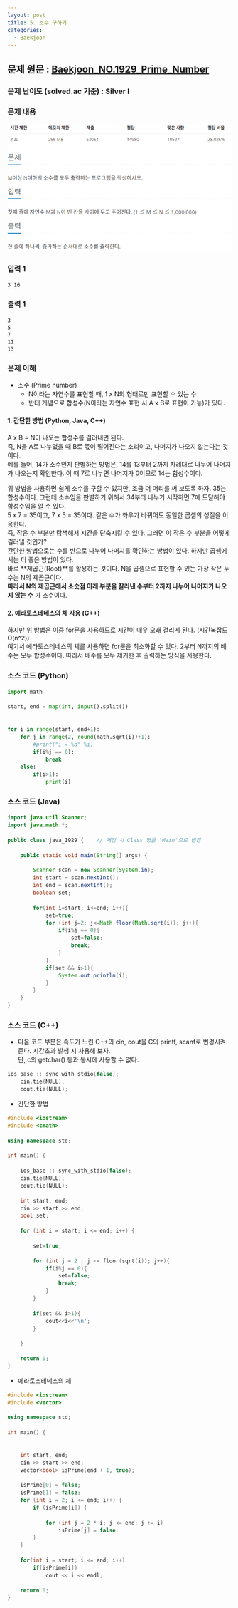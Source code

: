 ```yaml
---
layout: post
title: 5. 소수 구하기
categories:
  - Baekjoon
---
```


## 문제 원문 : [Baekjoon_NO.1929_Prime_Number](https://www.acmicpc.net/problem/1929)  

### 문제 난이도 (solved.ac 기준) : Silver I  

### 문제 내용
![1260_DFS_BFS](/assets/images/Baekjoon/1929_prime_number.PNG)  

### 입력 1
```
3 16
```
### 출력 1
```
3
5
7
11
13
```  

### 문제 이해  
- 소수 (Prime number)
  - N이라는 자연수를 표현할 때, 1 x N의 형태로만 표현할 수 있는 수
  - 반대 개념으로 합성수(N이라는 자연수 표현 시 A x B로 표현이 가능)가 있다.
  
#### 1. 간단한 방법 (Python, Java, C++)  
A x B = N이 나오는 합성수를 걸러내면 된다.  
즉, N을 A로 나누었을 때 B로 몫이 떨어진다는 소리이고, 나머지가 나오지 않는다는 것이다.  
예를 들어, 14가 소수인지 판별하는 방법은, 14를 13부터 2까지 차례대로 나누어 나머지가 나오는지 확인한다. 
이 때 7로 나누면 나머지가 0이므로 14는 합성수이다.  

위 방법을 사용하면 쉽게 소수를 구할 수 있지만, 조금 더 머리를 써 보도록 하자.
35는 합성수이다. 그런데 소수임을 판별하기 위해서 34부터 나누기 시작하면 7에 도달해야 합성수임을 알 수 있다.  
5 x 7 = 35이고, 7 x 5 = 35이다. 같은 수가 좌우가 바뀌어도 동일한 곱셈의 성질을 이용한다.  
즉, 작은 수 부분만 탐색해서 시간을 단축시킬 수 있다. 그러면 이 작은 수 부분을 어떻게 걸러낼 것인가?  
간단한 방법으로는 수를 반으로 나누어 나머지를 확인하는 방법이 있다. 하지만 곱셈에서는 더 좋은 방법이 있다.  
바로 **제곱근(Root)**를 활용하는 것이다. N을 곱셈으로 표현할 수 있는 가장 작은 두 수는 N의 제곱근이다.  
__따라서 N의 제곱근에서 소숫점 아래 부분을 잘라낸 수부터 2까지 나누어 나머지가 나오지 않는 수__ 가 소수이다.  

#### 2. 에라토스테네스의 체 사용 (C++)
하지만 위 방법은 이중 for문을 사용하므로 시간이 매우 오래 걸리게 된다. (시간복잡도 O(n^2))  
여기서 에라토스테네스의 체를 사용하면 for문을 최소화할 수 있다.
2부터 N까지의 배수는 모두 합성수이다. 따라서 배수를 모두 제거한 후 출력하는 방식을 사용한다.

### 소스 코드 (Python)
```python
import math

start, end = map(int, input().split())


for i in range(start, end+1):
    for j in range(2, round(math.sqrt(i))+1):
        #print("i = %d" %i)
        if(i%j == 0):
            break
    else:
        if(i>1):
            print(i)

```  


### 소스 코드 (Java)
```java
import java.util.Scanner;
import java.math.*;

public class java_1929 {    // 채점 시 Class 명을 'Main'으로 변경

    public static void main(String[] args) {
        
        Scanner scan = new Scanner(System.in);
        int start = scan.nextInt();
        int end = scan.nextInt();
        boolean set;

        for(int i=start; i<=end; i++){
            set=true;
            for (int j=2; j<=Math.floor(Math.sqrt(i)); j++){
                if(i%j == 0){
                    set=false;
                    break;
                }
            }
            if(set && i>1){
                System.out.println(i);
            }
        }  
    }
}
```  

### 소스 코드 (C++)
- 다음 코드 부분은 속도가 느린 C++의 cin, cout을 C의 printf, scanf로 변경시켜 준다. 시간초과 발생 시 사용해 보자.  
단, c의 getchar() 등과 동시에 사용할 수 없다.
```cpp
ios_base :: sync_with_stdio(false);
    cin.tie(NULL);
    cout.tie(NULL);
```

- 간단한 방법

```cpp
#include <iostream>
#include <cmath>
 
using namespace std;
 
int main() {

    ios_base :: sync_with_stdio(false);
    cin.tie(NULL);
    cout.tie(NULL);

    int start, end;
    cin >> start >> end;
    bool set;
 
    for (int i = start; i <= end; i++) {
        
        set=true;
        
        for (int j = 2 ; j <= floor(sqrt(i)); j++){
            if(i%j == 0){
                set=false;
                break;
            }
        }
        
        if(set && i>1){
            cout<<i<<'\n';
        }
        
    }
 
    return 0;
}

```
- 에라토스테네스의 체

```cpp
#include <iostream>
#include <vector>
 
using namespace std;
 
int main() {

 
    int start, end;
    cin >> start >> end;
    vector<bool> isPrime(end + 1, true);
 
    isPrime[0] = false;
    isPrime[1] = false;
    for (int i = 2; i <= end; i++) {
        if (isPrime[i]) {
           
            for (int j = 2 * i; j <= end; j += i)
                isPrime[j] = false;
        }
    }
 
    for(int i = start; i <= end; i++)
        if(isPrime[i])
            cout << i << endl;
 
    return 0;
}
```
